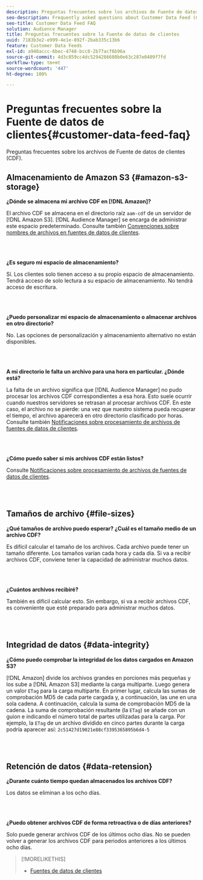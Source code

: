 ```yaml
---
description: Preguntas frecuentes sobre los archivos de Fuente de datos de clientes (CDF).
seo-description: Frequently asked questions about Customer Data Feed (CDF) files.
seo-title: Customer Data Feed FAQ
solution: Audience Manager
title: Preguntas frecuentes sobre la Fuente de datos de clientes
uuid: 7183b3e2-e999-4e1e-892f-2bab335c13b6
feature: Customer Data Feeds
exl-id: a948accc-6bec-4748-bcc8-2b77acf6b96a
source-git-commit: 4d3c859cc4dc5294286680b0e63c287e0409f7fd
workflow-type: tm+mt
source-wordcount: '447'
ht-degree: 100%

---
```


# Preguntas frecuentes sobre la Fuente de datos de clientes{#customer-data-feed-faq}

Preguntas frecuentes sobre los archivos de Fuente de datos de clientes (CDF).

## Almacenamiento de Amazon S3 {#amazon-s3-storage}

**¿Dónde se almacena mi archivo CDF en [!DNL Amazon]?**

El archivo CDF se almacena en el directorio raíz `aam-cdf` de un servidor de [!DNL Amazon S3]. [!DNL Audience Manager] se encarga de administrar este espacio predeterminado. Consulte también [Convenciones sobre nombres de archivos en fuentes de datos de clientes](../features/cdf-files.md#cdf-naming-conventions).

<br> 

**¿Es seguro mi espacio de almacenamiento?**

Sí. Los clientes solo tienen acceso a su propio espacio de almacenamiento. Tendrá acceso de solo lectura a su espacio de almacenamiento. No tendrá acceso de escritura.

<br> 

**¿Puedo personalizar mi espacio de almacenamiento o almacenar archivos en otro directorio?**

No. Las opciones de personalización y almacenamiento alternativo no están disponibles.

<br> 

**A mi directorio le falta un archivo para una hora en particular. ¿Dónde está?**

La falta de un archivo significa que [!DNL Audience Manager] no pudo procesar los archivos CDF correspondientes a esa hora. Esto suele ocurrir cuando nuestros servidores se retrasan al procesar archivos CDF. En este caso, el archivo no se pierde: una vez que nuestro sistema pueda recuperar el tiempo, el archivo aparecerá en otro directorio clasificado por horas. Consulte también [Notificaciones sobre procesamiento de archivos de fuentes de datos de clientes](../features/cdf-files.md#cdf-file-processing-notifications).

<br> 

**¿Cómo puedo saber si mis archivos CDF están listos?**

Consulte [Notificaciones sobre procesamiento de archivos de fuentes de datos de clientes](../features/cdf-files.md#cdf-file-processing-notifications).

<br> 

## Tamaños de archivo {#file-sizes}

**¿Qué tamaños de archivo puedo esperar? ¿Cuál es el tamaño medio de un archivo CDF?**

Es difícil calcular el tamaño de los archivos. Cada archivo puede tener un tamaño diferente. Los tamaños varían cada hora y cada día. Si va a recibir archivos CDF, conviene tener la capacidad de administrar muchos datos.

<br> 

**¿Cuántos archivos recibiré?**

También es difícil calcular esto. Sin embargo, si va a recibir archivos CDF, es conveniente que esté preparado para administrar muchos datos.

<br> 

## Integridad de datos {#data-integrity}

**¿Cómo puedo comprobar la integridad de los datos cargados en Amazon S3?**

[!DNL Amazon] divide los archivos grandes en porciones más pequeñas y los sube a [!DNL Amazon S3] mediante la carga multiparte. Luego genera un valor `ETag` para la carga multiparte. En primer lugar, calcula las sumas de comprobación MD5 de cada parte cargada y, a continuación, las une en una sola cadena. A continuación, calcula la suma de comprobación MD5 de la cadena. La suma de comprobación resultante (la `ETag`) se añade con un guion e indicando el número total de partes utilizadas para la carga. Por ejemplo, la `ETag` de un archivo dividido en cinco partes durante la carga podría aparecer así: `2c51427d19021e88cf3395365895b6d4-5`

<br> 

## Retención de datos {#data-retension}

**¿Durante cuánto tiempo quedan almacenados los archivos CDF?**

Los datos se eliminan a los ocho días.

<br> 

**¿Puedo obtener archivos CDF de forma retroactiva o de días anteriores?**

Solo puede generar archivos CDF de los últimos ocho días. No se pueden volver a generar los archivos CDF para periodos anteriores a los últimos ocho días.

>[!MORELIKETHIS]
>
>* [Fuentes de datos de clientes](../features/cdf-files.md)

